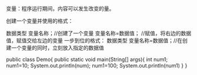 变量：程序运行期间，内容可以发生改变的量。

创建一个变量并使用的格式：

数据类型 变量名称；//创建了一个变量
变量名称=数据值；  //赋值，将右边的数据值，赋值交给左边的变量
一步到位的格式：
数据类型 变量名称=数据值；//在创建一个变量的同时，立刻放入指定的数据值

public class Demo{
	public static void main(String[] args){
	int num1;
	num1=10;
	System.out.println(num);
	num1=100;
	System.out.println(num1)
	}
}